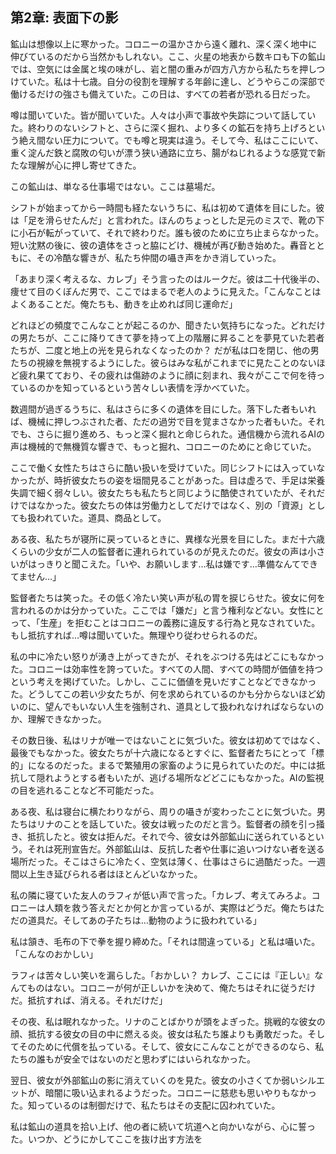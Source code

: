## 第2章: 表面下の影

鉱山は想像以上に寒かった。コロニーの温かさから遠く離れ、深く深く地中に伸びているのだから当然かもしれない。ここ、火星の地表から数キロも下の鉱山では、空気には金属と埃の味がし、岩と闇の重みが四方八方から私たちを押しつけていた。私は十七歳。自分の役割を理解する年齢に達し、どうやらこの深部で働けるだけの強さも備えていた。この日は、すべての若者が恐れる日だった。

噂は聞いていた。皆が聞いていた。人々は小声で事故や失踪について話していた。終わりのないシフトと、さらに深く掘れ、より多くの鉱石を持ち上げろという絶え間ない圧力について。でも噂と現実は違う。そして今、私はここにいて、重く淀んだ鉄と腐敗の匂いが漂う狭い通路に立ち、腸がねじれるような感覚で新たな理解が心に押し寄せてきた。

この鉱山は、単なる仕事場ではない。ここは墓場だ。

シフトが始まってから一時間も経たないうちに、私は初めて遺体を目にした。彼は「足を滑らせたんだ」と言われた。ほんのちょっとした足元のミスで、靴の下に小石が転がっていて、それで終わりだ。誰も彼のために立ち止まらなかった。短い沈黙の後に、彼の遺体をさっと脇にどけ、機械が再び動き始めた。轟音とともに、その冷酷な響きが、私たち仲間の囁き声をかき消していった。

「あまり深く考えるな、カレブ」そう言ったのはルークだ。彼は二十代後半の、痩せて目のくぼんだ男で、ここではまるで老人のように見えた。「こんなことはよくあることだ。俺たちも、動きを止めれば同じ運命だ」

どれほどの頻度でこんなことが起こるのか、聞きたい気持ちになった。どれだけの男たちが、ここに降りてきて夢を持って上の階層に昇ることを夢見ていた若者たちが、二度と地上の光を見られなくなったのか？ だが私は口を閉じ、他の男たちの視線を無視するようにした。彼らはみな私がこれまでに見たことのないほど疲れ果てており、その疲れは傷跡のように顔に刻まれ、我々がここで何を待っているのかを知っているという苦々しい表情を浮かべていた。

数週間が過ぎるうちに、私はさらに多くの遺体を目にした。落下した者もいれば、機械に押しつぶされた者、ただの過労で目を覚まさなかった者もいた。それでも、さらに掘り進めろ、もっと深く掘れと命じられた。通信機から流れるAIの声は機械的で無機質な響きで、もっと掘れ、コロニーのためにと命じていた。

ここで働く女性たちはさらに酷い扱いを受けていた。同じシフトには入っていなかったが、時折彼女たちの姿を垣間見ることがあった。目は虚ろで、手足は栄養失調で細く弱々しい。彼女たちも私たちと同じように酷使されていたが、それだけではなかった。彼女たちの体は労働力としてだけではなく、別の「資源」としても扱われていた。道具、商品として。

ある夜、私たちが寝所に戻っているときに、異様な光景を目にした。まだ十六歳くらいの少女が二人の監督者に連れられているのが見えたのだ。彼女の声は小さいがはっきりと聞こえた。「いや、お願いします…私は嫌です…準備なんてできてません…」

監督者たちは笑った。その低く冷たい笑い声が私の胃を捩じらせた。彼女に何を言われるのかは分かっていた。ここでは「嫌だ」と言う権利などない。女性にとって、「生産」を拒むことはコロニーの義務に違反する行為と見なされていた。もし抵抗すれば…噂は聞いていた。無理やり従わせられるのだ。

私の中に冷たい怒りが湧き上がってきたが、それをぶつける先はどこにもなかった。コロニーは効率性を誇っていた。すべての人間、すべての時間が価値を持つという考えを掲げていた。しかし、ここに価値を見いだすことなどできなかった。どうしてこの若い少女たちが、何を求められているのかも分からないほど幼いのに、望んでもいない人生を強制され、道具として扱われなければならないのか、理解できなかった。

その数日後、私はリナが唯一ではないことに気づいた。彼女は初めてではなく、最後でもなかった。彼女たちが十六歳になるとすぐに、監督者たちにとって「標的」になるのだった。まるで繁殖用の家畜のように見られていたのだ。中には抵抗して隠れようとする者もいたが、逃げる場所などどこにもなかった。AIの監視の目を逃れることなど不可能だった。

ある夜、私は寝台に横たわりながら、周りの囁きが変わったことに気づいた。男たちはリナのことを話していた。彼女は戦ったのだと言う。監督者の顔を引っ掻き、抵抗したと。彼女は拒んだ。それで今、彼女は外部鉱山に送られているという。それは死刑宣告だ。外部鉱山は、反抗した者や仕事に追いつけない者を送る場所だった。そこはさらに冷たく、空気は薄く、仕事はさらに過酷だった。一週間以上生き延びられる者はほとんどいなかった。

私の隣に寝ていた友人のラフィが低い声で言った。「カレブ、考えてみろよ。コロニーは人類を救う答えだとか何とか言っているが、実際はどうだ。俺たちはただの道具だ。そしてあの子たちは…動物のように扱われている」

私は頷き、毛布の下で拳を握り締めた。「それは間違っている」と私は囁いた。「こんなのおかしい」

ラフィは苦々しい笑いを漏らした。「おかしい？ カレブ、ここには『正しい』なんてものはない。コロニーが何が正しいかを決めて、俺たちはそれに従うだけだ。抵抗すれば、消える。それだけだ」

その夜、私は眠れなかった。リナのことばかりが頭をよぎった。挑戦的な彼女の顔、抵抗する彼女の目の中に燃える炎。彼女は私たち誰よりも勇敢だった。そしてそのために代償を払っている。そして、彼女にこんなことができるのなら、私たちの誰もが安全ではないのだと思わずにはいられなかった。

翌日、彼女が外部鉱山の影に消えていくのを見た。彼女の小さくてか弱いシルエットが、暗闇に吸い込まれるようだった。コロニーに慈悲も思いやりもなかった。知っているのは制御だけで、私たちはその支配に囚われていた。

私は鉱山の道具を拾い上げ、他の者に続いて坑道へと向かいながら、心に誓った。いつか、どうにかしてここを抜け出す方法を